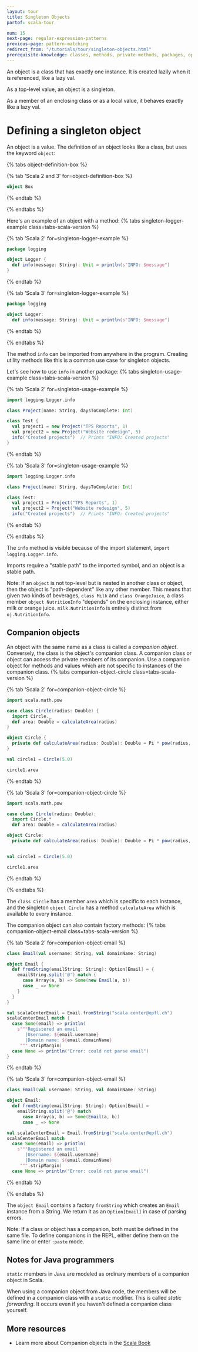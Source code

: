 ```yaml
---
layout: tour
title: Singleton Objects
partof: scala-tour

num: 15
next-page: regular-expression-patterns
previous-page: pattern-matching
redirect_from: "/tutorials/tour/singleton-objects.html"
prerequisite-knowledge: classes, methods, private-methods, packages, option
---
```

An object is a class that has exactly one instance. It is created lazily when it is referenced, like a lazy val.

As a top-level value, an object is a singleton.

As a member of an enclosing class or as a local value, it behaves exactly like a lazy val.
# Defining a singleton object
An object is a value. The definition of an object looks like a class, but uses the keyword `object`:


{% tabs object-definition-box %}

{% tab 'Scala 2 and 3' for=object-definition-box %}
```scala mdoc
object Box
```
{% endtab %}

{% endtabs %}

Here's an example of an object with a method:
{% tabs singleton-logger-example class=tabs-scala-version %}

{% tab 'Scala 2' for=singleton-logger-example %}

```scala
package logging

object Logger {
  def info(message: String): Unit = println(s"INFO: $message")
}
```
{% endtab %}

{% tab 'Scala 3' for=singleton-logger-example %}

```scala
package logging

object Logger:
  def info(message: String): Unit = println(s"INFO: $message")
```
{% endtab %}

{% endtabs %}

The method `info` can be imported from anywhere in the program. Creating utility methods like this is a common use case for singleton objects.

Let's see how to use `info` in another package:
{% tabs singleton-usage-example class=tabs-scala-version %}

{% tab 'Scala 2' for=singleton-usage-example %}

```scala
import logging.Logger.info

class Project(name: String, daysToComplete: Int)

class Test {
  val project1 = new Project("TPS Reports", 1)
  val project2 = new Project("Website redesign", 5)
  info("Created projects")  // Prints "INFO: Created projects"
}
```
{% endtab %}

{% tab 'Scala 3' for=singleton-usage-example %}

```scala
import logging.Logger.info

class Project(name: String, daysToComplete: Int)

class Test:
  val project1 = Project("TPS Reports", 1)
  val project2 = Project("Website redesign", 5)
  info("Created projects")  // Prints "INFO: Created projects"
```
{% endtab %}

{% endtabs %}


The `info` method is visible because of the import statement, `import logging.Logger.info`.

Imports require a "stable path" to the imported symbol, and an object is a stable path.

Note: If an `object` is not top-level but is nested in another class or object, then the object is "path-dependent" like any other member. This means that given two kinds of beverages, `class Milk` and `class OrangeJuice`, a class member `object NutritionInfo` "depends" on the enclosing instance, either milk or orange juice. `milk.NutritionInfo` is entirely distinct from `oj.NutritionInfo`.

## Companion objects

An object with the same name as a class is called a _companion object_. Conversely, the class is the object's companion class. A companion class or object can access the private members of its companion. Use a companion object for methods and values which are not specific to instances of the companion class.
{% tabs companion-object-circle class=tabs-scala-version %}

{% tab 'Scala 2' for=companion-object-circle %}
```scala
import scala.math.pow

case class Circle(radius: Double) {
  import Circle._
  def area: Double = calculateArea(radius)
}

object Circle {
  private def calculateArea(radius: Double): Double = Pi * pow(radius, 2.0)
}

val circle1 = Circle(5.0)

circle1.area
```
{% endtab %}

{% tab 'Scala 3' for=companion-object-circle %}
```scala
import scala.math.pow

case class Circle(radius: Double):
  import Circle.*
  def area: Double = calculateArea(radius)

object Circle:
  private def calculateArea(radius: Double): Double = Pi * pow(radius, 2.0)


val circle1 = Circle(5.0)

circle1.area
```
{% endtab %}

{% endtabs %}

The `class Circle` has a member `area` which is specific to each instance, and the singleton `object Circle` has a method `calculateArea` which is available to every instance.

The companion object can also contain factory methods:
{% tabs companion-object-email class=tabs-scala-version %}

{% tab 'Scala 2' for=companion-object-email %}
```scala mdoc
class Email(val username: String, val domainName: String)

object Email {
  def fromString(emailString: String): Option[Email] = {
    emailString.split('@') match {
      case Array(a, b) => Some(new Email(a, b))
      case _ => None
    }
  }
}

val scalaCenterEmail = Email.fromString("scala.center@epfl.ch")
scalaCenterEmail match {
  case Some(email) => println(
    s"""Registered an email
       |Username: ${email.username}
       |Domain name: ${email.domainName}
     """.stripMargin)
  case None => println("Error: could not parse email")
}
```
{% endtab %}

{% tab 'Scala 3' for=companion-object-email %}
```scala
class Email(val username: String, val domainName: String)

object Email:
  def fromString(emailString: String): Option[Email] = 
    emailString.split('@') match
      case Array(a, b) => Some(Email(a, b))
      case _ => None

val scalaCenterEmail = Email.fromString("scala.center@epfl.ch")
scalaCenterEmail match
  case Some(email) => println(
    s"""Registered an email
       |Username: ${email.username}
       |Domain name: ${email.domainName}
     """.stripMargin)
  case None => println("Error: could not parse email")
```
{% endtab %}

{% endtabs %}

The `object Email` contains a factory `fromString` which creates an `Email` instance from a String. We return it as an `Option[Email]` in case of parsing errors.

Note: If a class or object has a companion, both must be defined in the same file. To define companions in the REPL, either define them on the same line or enter `:paste` mode.

## Notes for Java programmers ##

`static` members in Java are modeled as ordinary members of a companion object in Scala.

When using a companion object from Java code, the members will be defined in a companion class with a `static` modifier. This is called _static forwarding_. It occurs even if you haven't defined a companion class yourself.

## More resources

* Learn more about Companion objects in the [Scala Book](/overviews/scala-book/companion-objects.html)
